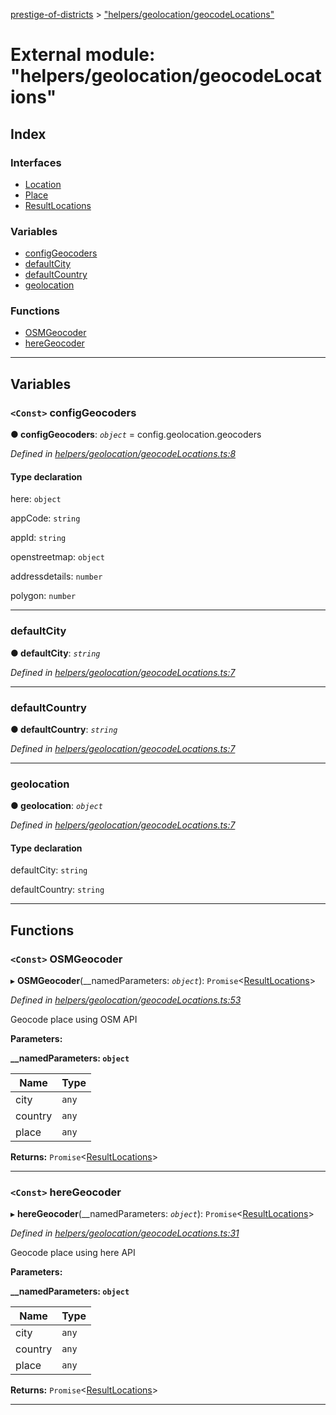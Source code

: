 [prestige-of-districts](../README.md) > ["helpers/geolocation/geocodeLocations"](../modules/_helpers_geolocation_geocodelocations_.md)

# External module: "helpers/geolocation/geocodeLocations"

## Index

### Interfaces

* [Location](../interfaces/_helpers_geolocation_geocodelocations_.location.md)
* [Place](../interfaces/_helpers_geolocation_geocodelocations_.place.md)
* [ResultLocations](../interfaces/_helpers_geolocation_geocodelocations_.resultlocations.md)

### Variables

* [configGeocoders](_helpers_geolocation_geocodelocations_.md#configgeocoders)
* [defaultCity](_helpers_geolocation_geocodelocations_.md#defaultcity)
* [defaultCountry](_helpers_geolocation_geocodelocations_.md#defaultcountry)
* [geolocation](_helpers_geolocation_geocodelocations_.md#geolocation)

### Functions

* [OSMGeocoder](_helpers_geolocation_geocodelocations_.md#osmgeocoder)
* [hereGeocoder](_helpers_geolocation_geocodelocations_.md#heregeocoder)

---

## Variables

<a id="configgeocoders"></a>

### `<Const>` configGeocoders

**● configGeocoders**: *`object`* =  config.geolocation.geocoders

*Defined in [helpers/geolocation/geocodeLocations.ts:8](https://github.com/YarosJ/prestige-of-districts/blob/17f0d7b/helpers/geolocation/geocodeLocations.ts#L8)*

#### Type declaration

 here: `object`

 appCode: `string`

 appId: `string`

 openstreetmap: `object`

 addressdetails: `number`

 polygon: `number`

___
<a id="defaultcity"></a>

###  defaultCity

**● defaultCity**: *`string`*

*Defined in [helpers/geolocation/geocodeLocations.ts:7](https://github.com/YarosJ/prestige-of-districts/blob/17f0d7b/helpers/geolocation/geocodeLocations.ts#L7)*

___
<a id="defaultcountry"></a>

###  defaultCountry

**● defaultCountry**: *`string`*

*Defined in [helpers/geolocation/geocodeLocations.ts:7](https://github.com/YarosJ/prestige-of-districts/blob/17f0d7b/helpers/geolocation/geocodeLocations.ts#L7)*

___
<a id="geolocation"></a>

###  geolocation

**● geolocation**: *`object`*

*Defined in [helpers/geolocation/geocodeLocations.ts:7](https://github.com/YarosJ/prestige-of-districts/blob/17f0d7b/helpers/geolocation/geocodeLocations.ts#L7)*

#### Type declaration

 defaultCity: `string`

 defaultCountry: `string`

___

## Functions

<a id="osmgeocoder"></a>

### `<Const>` OSMGeocoder

▸ **OSMGeocoder**(__namedParameters: *`object`*): `Promise`<[ResultLocations](../interfaces/_helpers_geolocation_geocodelocations_.resultlocations.md)>

*Defined in [helpers/geolocation/geocodeLocations.ts:53](https://github.com/YarosJ/prestige-of-districts/blob/17f0d7b/helpers/geolocation/geocodeLocations.ts#L53)*

Geocode place using OSM API

**Parameters:**

**__namedParameters: `object`**

| Name | Type |
| ------ | ------ |
| city | `any` |
| country | `any` |
| place | `any` |

**Returns:** `Promise`<[ResultLocations](../interfaces/_helpers_geolocation_geocodelocations_.resultlocations.md)>

___
<a id="heregeocoder"></a>

### `<Const>` hereGeocoder

▸ **hereGeocoder**(__namedParameters: *`object`*): `Promise`<[ResultLocations](../interfaces/_helpers_geolocation_geocodelocations_.resultlocations.md)>

*Defined in [helpers/geolocation/geocodeLocations.ts:31](https://github.com/YarosJ/prestige-of-districts/blob/17f0d7b/helpers/geolocation/geocodeLocations.ts#L31)*

Geocode place using here API

**Parameters:**

**__namedParameters: `object`**

| Name | Type |
| ------ | ------ |
| city | `any` |
| country | `any` |
| place | `any` |

**Returns:** `Promise`<[ResultLocations](../interfaces/_helpers_geolocation_geocodelocations_.resultlocations.md)>

___

